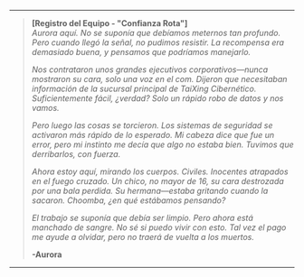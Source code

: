 
---

> **[Registro del Equipo - "Confianza Rota"]**  
> *Aurora aquí. No se suponía que debíamos meternos tan profundo. Pero cuando llegó la señal, no pudimos resistir. La recompensa era demasiado buena, y pensamos que podríamos manejarlo.*  
>  
> *Nos contrataron unos grandes ejecutivos corporativos—nunca mostraron su cara, solo una voz en el com. Dijeron que necesitaban información de la sucursal principal de TaiXing Cibernético. Suficientemente fácil, ¿verdad? Solo un rápido robo de datos y nos vamos.*  
>  
> *Pero luego las cosas se torcieron. Los sistemas de seguridad se activaron más rápido de lo esperado. Mi cabeza dice que fue un error, pero mi instinto me decía que algo no estaba bien. Tuvimos que derribarlos, con fuerza.*  
>  
> *Ahora estoy aquí, mirando los cuerpos. Civiles. Inocentes atrapados en el fuego cruzado. Un chico, no mayor de 16, su cara destrozada por una bala perdida. Su hermana—estaba gritando cuando la sacaron. Choomba, ¿en qué estábamos pensando?*  
>  
> *El trabajo se suponía que debía ser limpio. Pero ahora está manchado de sangre. No sé si puedo vivir con esto. Tal vez el pago me ayude a olvidar, pero no traerá de vuelta a los muertos.*  
>  
> **-Aurora**

---
